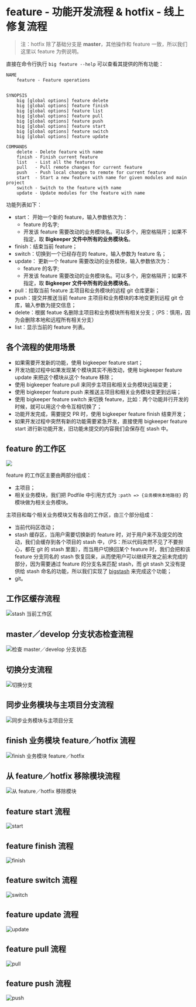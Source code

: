 # feature - 功能开发流程 & hotfix - 线上修复流程

> 注：hotfix 除了基础分支是 **master**，其他操作和 feature 一致，所以我们这里以 feature 为例说明。

直接在命令行执行 `big feature --help` 可以查看其提供的所有功能：

```
NAME
    feature - Feature operations


SYNOPSIS
    big [global options] feature delete
    big [global options] feature finish
    big [global options] feature list
    big [global options] feature pull
    big [global options] feature push
    big [global options] feature start
    big [global options] feature switch
    big [global options] feature update

COMMANDS
    delete - Delete feature with name
    finish - Finish current feature
    list   - List all the features
    pull   - Pull remote changes for current feature
    push   - Push local changes to remote for current feature
    start  - Start a new feature with name for given modules and main project
    switch - Switch to the feature with name
    update - Update modules for the feature with name
```

功能列表如下：

- start：
  开始一个新的 feature，输入参数依次为：
  - feature 的名字;
  - 开发该 feature 需要改动的业务模块名。可以多个，用空格隔开；如果不指定，取 **Bigkeeper 文件中所有的业务模块名**。
- finish：结束当前 feature；
- switch：切换到一个已经存在的 feature，输入参数为 feature 名；
- update：
  更新一个 feature 需要改动的业务模块，输入参数依次为：
  - feature 的名字;
  - 开发该 feature 需要改动的业务模块名。可以多个，用空格隔开；如果不指定，取 **Bigkeeper 文件中所有的业务模块名**。
- pull：拉取当前 feature 主项目和业务模块的远程 git 仓库更新；
- push：提交并推送当前 feature 主项目和业务模块的本地变更到远程 git 仓库，输入参数为提交信息；
- delete：根据 featue 名删除主项目和业务模块所有相关分支；（PS：慎用，因为会删除本地和远程所有相关分支）
- list：显示当前的 feature 列表。

## 各个流程的使用场景

- 如果需要开发新的功能，使用 bigkeeper feature start；
- 开发功能过程中如果发现某个模块其实不用改动，使用 bigkeeper feature update 来把这个模块从这个 feature 移除；
- 使用 bigkeeper feature pull 来同步主项目和相关业务模块远端变更；
- 使用 bigkeeper feature push 来推送主项目和相关业务模块变更到远端；
- 使用 bigkeeper feature switch 来切换 feature，比如：两个功能并行开发的时候，就可以用这个命令互相切换了；
- 功能开发完成，需要提交 PR 时，使用 bigkeeper feature finish 结束开发；
- 如果开发过程中突然有新的功能需要紧急开发，直接使用 bigkeeper feature start 进行新功能开发，旧功能未提交的内容我们会保存在 stash 中。

## feature 的工作区

![](../../resources/keynote/big-keeper-readme-feature/big-keeper-readme-feature.002.jpeg)

feature 的工作区主要由两部分组成：

- 主项目；
- 相关业务模块，我们把 Podfile 中引用方式为 `:path => {业务模块本地路径}` 的模块做为相关业务模块。

主项目和每个相关业务模块又有各自的工作区，由三个部分组成：

- 当前代码区改动；
- stash 缓存区，当用户需要切换新的 feature 时，对于用户来不及提交的改动，我们会缓存到各个项目的 stash 中，（PS：所以代码突然不见了不要担心，都在 git 的 stash 里面），而当用户切换回某个 feature 时，我们会把和该 feature 分支同名的 stash 恢复回来，从而使用户可以继续开发之前未完成的部分，因为需要通过 feature 的分支名来匹配 stash，而 git stash 又没有提供给 stash 命名的功能，所以我们实现了 [bigstash](https://github.com/BigKeeper/bigstash) 来完成这个功能；
- git。

## 工作区缓存流程

![stash 当前工作区](../../resources/keynote/big-keeper-readme-feature/big-keeper-readme-feature.003.jpeg)

## master／develop 分支状态检查流程

![检查 master／develop 分支状态](../../resources/keynote/big-keeper-readme-feature/big-keeper-readme-feature.004.jpeg)

## 切换分支流程

![切换分支](../../resources/keynote/big-keeper-readme-feature/big-keeper-readme-feature.005.jpeg)

## 同步业务模块与主项目分支流程

![同步业务模块与主项目分支](../../resources/keynote/big-keeper-readme-feature/big-keeper-readme-feature.006.jpeg)

## finish 业务模块 feature／hotfix 流程

![finish 业务模块 feature／hotfix](../../resources/keynote/big-keeper-readme-feature/big-keeper-readme-feature.007.jpeg)

## 从 feature／hotfix 移除模块流程

![从 feature／hotfix 移除模块](../../resources/keynote/big-keeper-readme-feature/big-keeper-readme-feature.008.jpeg)

## feature start 流程

![start](../../resources/keynote/big-keeper-readme-feature/big-keeper-readme-feature.009.jpeg)

## feature finish 流程

![finish](../../resources/keynote/big-keeper-readme-feature/big-keeper-readme-feature.010.jpeg)

## feature switch 流程

![switch](../../resources/keynote/big-keeper-readme-feature/big-keeper-readme-feature.011.jpeg)

## feature update 流程

![update](../../resources/keynote/big-keeper-readme-feature/big-keeper-readme-feature.012.jpeg)

## feature pull 流程

![pull](../../resources/keynote/big-keeper-readme-feature/big-keeper-readme-feature.013.jpeg)

## feature push 流程

![push](../../resources/keynote/big-keeper-readme-feature/big-keeper-readme-feature.014.jpeg)

